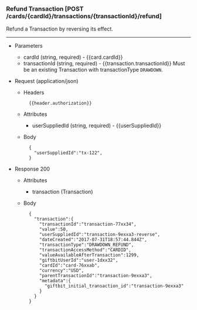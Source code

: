 ### Refund Transaction [POST /cards/{cardId}/transactions/{transactionId}/refund]
Refund a Transaction by reversing its effect. 

---
+ Parameters
    + cardId (string, required) - {{card.cardId}}
    + transactionId (string, required) - {{transaction.transactionId}} Must be an existing Transaction with transactionType `DRAWDOWN`.

+ Request (application/json)
    + Headers
    
            {{header.authorization}}
            
    + Attributes
        + userSuppliedId (string, required) - {{userSuppliedId}}
    
    + Body 
            
            {
              "userSuppliedId":"tx-122",
            }
    
+ Response 200
    + Attributes
        + transaction (Transaction)
        
    + Body

            {
              "transaction":{
                "transactionId":"transaction-77xx34",
                "value":50,
                "userSuppliedId":"transaction-9exxa3-reverse",
                "dateCreated":"2017-07-31T18:57:44.844Z",
                "transactionType":"DRAWDOWN_REFUND",
                "transactionAccessMethod":"CARDID",
                "valueAvailableAfterTransaction":1299,
                "giftbitUserId":"user-1dxx32",
                "cardId":"card-76xxab",
                "currency":"USD",
                "parentTransactionId":"transaction-9exxa3",
                "metadata":{
                  "giftbit_initial_transaction_id":"transaction-9exxa3"
                }
              }
            }
            
